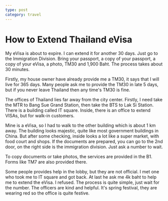 ```yaml
---
type: post
category: travel
---
```


# How to Extend Thailand eVisa

My eVisa is about to expire. I can extend it for another 30 days. Just go to the Immigration Division. Bring your passport, a copy of your passport, a copy of your eVisa, a photo, TM30 and 1,900 Baht. The process takes about 30 minutes. 

Firstly, my house owner have already provide me a TM30, it says that I will live for 365 days. Many people ask me to provide the TM30 in late 5 days, but if you never leave Thailand then any time's TM30 is fine.

The offices of Thailand lies far away from the city center. Firstly, I need take the MTR to Bang Sue Grand Station, then take the BTS to Lak Si Station. There is a building called IT square. Inside, there is an office to extend VISAs, but for walk-in customers.

Mine is a eVisa, so I had to walk to the other building which is about 1 km away. The building looks majestic, quite like most government buildings in China. But after some checking, inside looks a lot like a super market, with food court and shops. If the documents are prepared, you can go to the 2nd door, on the right side is the immigration division. Just ask a number to wait.

To copy documents or take photos, the services are provided in the B1. Forms like TM7 are also provided there.

Some people provides help in the lobby, but they are not official. I met one who took me to IT square and got back. At last he ask me 4k baht to help me to extend the eVisa. I refused. The process is quite simple, just wait for the number. The officers are kind and helpful. It's spring festival, they are wearing red so the office is quite festive.